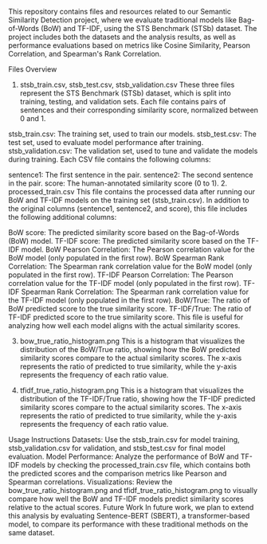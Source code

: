 This repository contains files and resources related to our Semantic Similarity Detection project, where we evaluate traditional models like Bag-of-Words (BoW) and TF-IDF, using the STS Benchmark (STSb) dataset. The project includes both the datasets and the analysis results, as well as performance evaluations based on metrics like Cosine Similarity, Pearson Correlation, and Spearman's Rank Correlation.

Files Overview
1. stsb_train.csv, stsb_test.csv, stsb_validation.csv
These three files represent the STS Benchmark (STSb) dataset, which is split into training, testing, and validation sets. Each file contains pairs of sentences and their corresponding similarity score, normalized between 0 and 1.

stsb_train.csv: The training set, used to train our models.
stsb_test.csv: The test set, used to evaluate model performance after training.
stsb_validation.csv: The validation set, used to tune and validate the models during training.
Each CSV file contains the following columns:

sentence1: The first sentence in the pair.
sentence2: The second sentence in the pair.
score: The human-annotated similarity score (0 to 1).
2. processed_train.csv
This file contains the processed data after running our BoW and TF-IDF models on the training set (stsb_train.csv). In addition to the original columns (sentence1, sentence2, and score), this file includes the following additional columns:

BoW score: The predicted similarity score based on the Bag-of-Words (BoW) model.
TF-IDF score: The predicted similarity score based on the TF-IDF model.
BoW Pearson Correlation: The Pearson correlation value for the BoW model (only populated in the first row).
BoW Spearman Rank Correlation: The Spearman rank correlation value for the BoW model (only populated in the first row).
TF-IDF Pearson Correlation: The Pearson correlation value for the TF-IDF model (only populated in the first row).
TF-IDF Spearman Rank Correlation: The Spearman rank correlation value for the TF-IDF model (only populated in the first row).
BoW/True: The ratio of BoW predicted score to the true similarity score.
TF-IDF/True: The ratio of TF-IDF predicted score to the true similarity score.
This file is useful for analyzing how well each model aligns with the actual similarity scores.

3. bow_true_ratio_histogram.png
This is a histogram that visualizes the distribution of the BoW/True ratio, showing how the BoW predicted similarity scores compare to the actual similarity scores. The x-axis represents the ratio of predicted to true similarity, while the y-axis represents the frequency of each ratio value.

4. tfidf_true_ratio_histogram.png
This is a histogram that visualizes the distribution of the TF-IDF/True ratio, showing how the TF-IDF predicted similarity scores compare to the actual similarity scores. The x-axis represents the ratio of predicted to true similarity, while the y-axis represents the frequency of each ratio value.

Usage Instructions
Datasets: Use the stsb_train.csv for model training, stsb_validation.csv for validation, and stsb_test.csv for final model evaluation.
Model Performance: Analyze the performance of BoW and TF-IDF models by checking the processed_train.csv file, which contains both the predicted scores and the comparison metrics like Pearson and Spearman correlations.
Visualizations: Review the bow_true_ratio_histogram.png and tfidf_true_ratio_histogram.png to visually compare how well the BoW and TF-IDF models predict similarity scores relative to the actual scores.
Future Work
In future work, we plan to extend this analysis by evaluating Sentence-BERT (SBERT), a transformer-based model, to compare its performance with these traditional methods on the same dataset.

